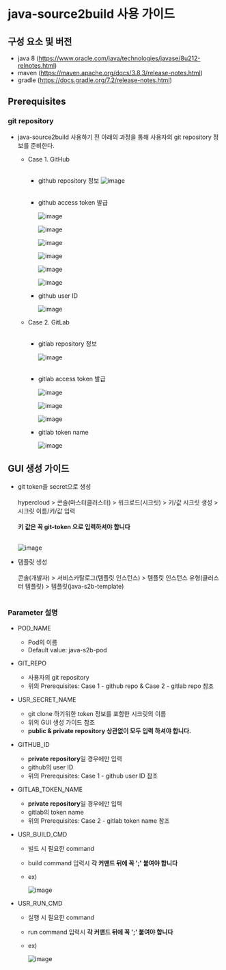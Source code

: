 # java-source2build 사용 가이드

## 구성 요소 및 버전
* java 8 (https://www.oracle.com/java/technologies/javase/8u212-relnotes.html)
* maven (https://maven.apache.org/docs/3.8.3/release-notes.html)
* gradle (https://docs.gradle.org/7.2/release-notes.html)

## Prerequisites

### git repository

* java-source2build 사용하기 전 아래의 과정을 통해 사용자의 git repository 정보를 준비한다.

  * Case 1. GitHub
   <br><br/>
    * github repository 정보
      ![image](figure/public_repo.png)
    <br><br/>
  
    * github access token 발급
   
      ![image](figure/private_repo_1.png)

      ![image](figure/private_repo_2.png)

      ![image](figure/private_repo_3.png)

      ![image](figure/private_repo_4.png)

      ![image](figure/private_repo_5.png)

      ![image](figure/private_repo_6.png)

    * github user ID 

      ![image](figure/userID.png)

  * Case 2. GitLab
   <br><br/>
    * gitlab repository 정보
      
      ![image](figure/gitlab-repo.png)
    <br><br/>
  
    * gitlab access token 발급
   
      ![image](figure/gitlab-token_1.png)

      ![image](figure/gitlab-token_2.png)

      ![image](figure/gitlab-token_3.png)

    * gitlab token name 

      ![image](figure/gitlab-token-name.png)


## GUI 생성 가이드

  * git token을 secret으로 생성
    <br><br/>
    hypercloud > 콘솔(마스터클러스터) > 워크로드(시크릿) > 키/값 시크릿 생성 > 시크릿 이름/키/값 입력 
    <br><br/>
    **키 값은 꼭 git-token 으로 입력하셔야 합니다**
    <br><br/>
    
       ![image](figure/하이퍼클라우드_시크릿.png)


  * 템플릿 생성
    <br><br/>
    콘솔(개발자) > 서비스카탈로그(템플릿 인스턴스) > 템플릿 인스턴스 유형(클러스터 템플릿) > 템플릿(java-s2b-template)
    <br><br/>

### Parameter 설명

* POD_NAME
  * Pod의 이름
  * Default value: java-s2b-pod
  
* GIT_REPO
  * 사용자의 git repository 
  * 위의 Prerequisites: Case 1 - github repo & Case 2 - gitlab repo 참조
  
* USR_SECRET_NAME
  * git clone 하기위한 token 정보를 포함한 시크릿의 이름
  * 위의 GUI 생성 가이드 참조
  * **public & private repository 상관없이 모두 입력 하셔야 합니다.**
  
* GITHUB_ID
  * **private repository**일 경우에만 입력
  * github의 user ID
  * 위의 Prerequisites: Case 1 - github user ID 참조

* GITLAB_TOKEN_NAME
  * **private repository**일 경우에만 입력
  * gitlab의 token name
  * 위의 Prerequisites: Case 2 - gitlab token name 참조

* USR_BUILD_CMD
  * 빌드 시 필요한 command
  * build command 입력시 **각 커맨드 뒤에 꼭 ';' 붙여야 합니다**
  * ex) 

    ![image](figure/build_cmd_example.png)

* USR_RUN_CMD
  * 실행 시 필요한 command
  * run command 입력시 **각 커맨드 뒤에 꼭 ';' 붙여야 합니다**
  * ex) 

    ![image](figure/run_cmd_example.png)


